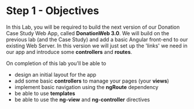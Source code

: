 # Step 1 - Objectives

In this Lab, you will be required to build the next version of our Donation Case Study Web App, called **DonationWeb 3.0**. We will build on the previous lab (and the Case Study) and add a basic Angular front-end to our existing Web Server. In this version we will just set up the 'links' we need in our app and introduce some **controllers** and **routes**.  

On completion of this lab you'll be able to

* design an initial layout for the app
* add some basic **controllers** to manage your pages (your **views**)
* implement basic navigation using the **ngRoute** dependency
* be able to use **templates** 
* be able to use the **ng-view** and **ng-controller** directives


